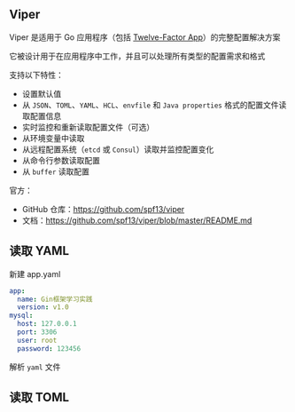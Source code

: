 ## Viper

Viper 是适用于 Go 应用程序（包括 [Twelve-Factor App](https://12factor.net/zh_cn/)）的完整配置解决方案

它被设计用于在应用程序中工作，并且可以处理所有类型的配置需求和格式

支持以下特性：

- 设置默认值
- 从 `JSON`、`TOML`、`YAML`、`HCL`、`envfile` 和 `Java properties` 格式的配置文件读取配置信息
- 实时监控和重新读取配置文件（可选）
- 从环境变量中读取
- 从远程配置系统（`etcd` 或 `Consul`）读取并监控配置变化
- 从命令行参数读取配置
- 从 `buffer` 读取配置

官方：

- GitHub 仓库：<https://github.com/spf13/viper>
- 文档：<https://github.com/spf13/viper/blob/master/README.md>

## 读取 YAML

新建 app.yaml

```yaml
app:
  name: Gin框架学习实践
  version: v1.0
mysql:
  host: 127.0.0.1
  port: 3306
  user: root
  password: 123456

```

解析 `yaml` 文件



## 读取 TOML

